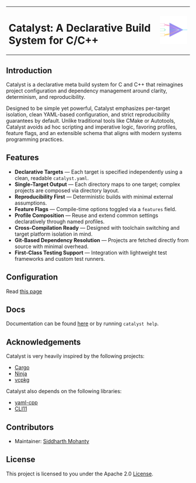 <table border="0">
  <tr>
    <td><h1>Catalyst: A Declarative Build System for C/C++</h1></td>
    <td align="right"><img src="logo.svg" alt="catalyst-logo" width="150"></td>
  </tr>
</table>

## Introduction

Catalyst is a declarative meta build system for C and C++ that reimagines project configuration and dependency management around clarity, determinism, and reproducibility.

Designed to be simple yet powerful, Catalyst emphasizes per-target isolation, clean YAML-based configuration, and strict reproducibility guarantees by default. Unlike traditional tools like CMake or Autotools, Catalyst avoids ad hoc scripting and imperative logic, favoring profiles, feature flags, and an extensible schema that aligns with modern systems programming practices.

## Features

- **Declarative Targets** — Each target is specified independently using a clean, readable `catalyst.yaml`.
- **Single-Target Output** — Each directory maps to one target; complex projects are composed via directory layout.
- **Reproducibility First** — Deterministic builds with minimal external assumptions.
- **Feature Flags** — Compile-time options toggled via a `features` field.
- **Profile Composition** — Reuse and extend common settings declaratively through named profiles.
- **Cross-Compilation Ready** — Designed with toolchain switching and target platform isolation in mind.
- **Git-Based Dependency Resolution** — Projects are fetched directly from source with minimal overhead.
- **First-Class Testing Support** — Integration with lightweight test frameworks and custom test runners.

## Configuration

Read [this page](docs/configuration.md)

## Docs

Documentation can be found [here](docs/index.md) or by running `catalyst help`.

## Acknowledgements

Catalyst is very heavily inspired by the following projects:

- [Cargo](https://github.com/rust-lang/cargo)
- [Ninja](https://ninja-build.org/)
- [vcpkg](https://vcpkg.io/en/)

Catalyst also depends on the following libraries:

- [yaml-cpp](https://github.com/jbeder/yaml-cpp)
- [CLI11](https://github.com/CLIUtils/CLI11)

## Contributors

- Maintainer: [Siddharth Mohanty](https://www.linkedin.com/in/siddharth---mohanty)

## License

This project is licensed to you under the Apache 2.0 [License](./LICENSE.md).
